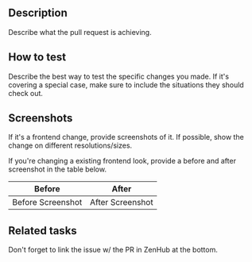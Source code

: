 ## Description

Describe what the pull request is achieving.

## How to test

Describe the best way to test the specific changes you made. If it's covering a special case,
make sure to include the situations they should check out.

## Screenshots

If it's a frontend change, provide screenshots of it. If possible, show the change on different
resolutions/sizes.

If you're changing a existing frontend look, provide a before and after screenshot in the table below.

|Before|After|
|--|--|
|Before Screenshot|After Screenshot|

## Related tasks

Don't forget to link the issue w/ the PR in ZenHub at the bottom.
